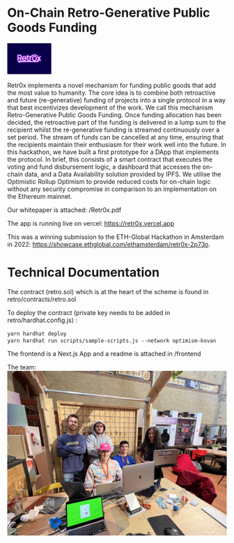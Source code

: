  # On-Chain Retro-Generative Public Goods Funding
 
 <img src="/images/retro-01-2.jpg" width=20% height=20%>
 



Retr0x implements a novel mechanism for funding public goods that add the most value to humanity. The core idea is to combine both retroactive and future (re-generative) funding of projects into a single protocol in a way that best incentivizes development of the work. We call this mechanism Retro-Generative Public Goods Funding. Once funding allocation has been decided, the retroactive part of the funding is delivered in a lump sum to the recipient whilst the re-generative funding is streamed continuously over a set period. The stream of funds can be cancelled at any time, ensuring that the recipients maintain their enthusiasm for their work well into the future. In this hackathon, we have built a first prototype for a DApp that implements the protocol. In brief, this consists of a smart contract that executes the voting and fund disbursement logic, a dashboard that accesses the on-chain data, and a Data Availability solution provided by IPFS. We utilise the Optimistic Rollup Optimism to provide reduced costs for on-chain logic without any security compromise in comparison to an implementation on the Ethereum mainnet. 
 
Our whitepaper is attached: /Retr0x.pdf

The app is running live on vercel: https://retr0x.vercel.app

This was a winning submission to the ETH-Global Hackathon in Amsterdam in 2022: https://showcase.ethglobal.com/ethamsterdam/retr0x-2p73o.
 
# Technical Documentation

The contract (retro.sol) which is at the heart of the scheme is found in retro/contracts/retro.sol 

To deploy the contract (private key needs to be added in retro/hardhat.config.js) :

```
yarn hardhat deploy
yarn hardhat run scripts/sample-scripts.js --network optimism-kovan
```

The frontend is a Next.js App and a readme is attached in /frontend

The team:
![alt text](images/IMG_4709-min.jpg "Team")
